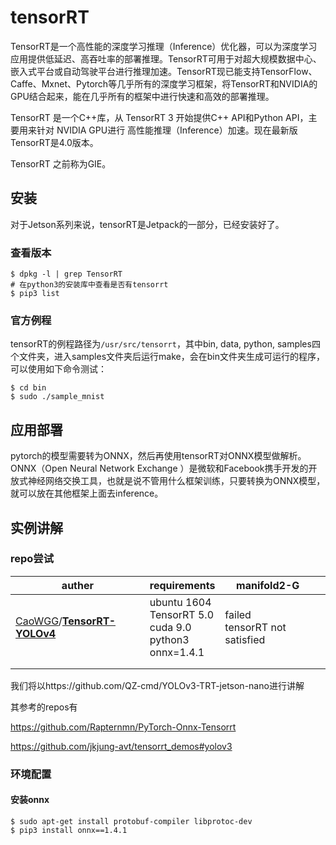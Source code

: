 # tensorRT

TensorRT是一个高性能的深度学习推理（Inference）优化器，可以为深度学习应用提供低延迟、高吞吐率的部署推理。TensorRT可用于对超大规模数据中心、嵌入式平台或自动驾驶平台进行推理加速。TensorRT现已能支持TensorFlow、Caffe、Mxnet、Pytorch等几乎所有的深度学习框架，将TensorRT和NVIDIA的GPU结合起来，能在几乎所有的框架中进行快速和高效的部署推理。

TensorRT 是一个C++库，从 TensorRT 3 开始提供C++ API和Python API，主要用来针对 NVIDIA GPU进行 高性能推理（Inference）加速。现在最新版TensorRT是4.0版本。

TensorRT 之前称为GIE。

## 安装

对于Jetson系列来说，tensorRT是Jetpack的一部分，已经安装好了。

### 查看版本

```
$ dpkg -l | grep TensorRT
# 在python3的安装库中查看是否有tensorrt
$ pip3 list
```

### 官方例程

tensorRT的例程路径为`/usr/src/tensorrt`，其中bin, data, python, samples四个文件夹，进入samples文件夹后运行make，会在bin文件夹生成可运行的程序，可以使用如下命令测试：

```
$ cd bin
$ sudo ./sample_mnist
```





## 应用部署

pytorch的模型需要转为ONNX，然后再使用tensorRT对ONNX模型做解析。ONNX（Open Neural Network Exchange ）是微软和Facebook携手开发的开放式神经网络交换工具，也就是说不管用什么框架训练，只要转换为ONNX模型，就可以放在其他框架上面去inference。

## 实例讲解

### repo尝试

| auther                                                       | requirements                                                 | manifold2-G                      |      |
| ------------------------------------------------------------ | ------------------------------------------------------------ | -------------------------------- | ---- |
| [CaoWGG](https://github.com/CaoWGG)/**[TensorRT-YOLOv4](https://github.com/CaoWGG/TensorRT-YOLOv4)** | ubuntu 1604 <br/>TensorRT 5.0 <br/>cuda 9.0 <br/>python3 <br/>onnx=1.4.1 | failed<br>tensorRT not satisfied |      |
|                                                              |                                                              |                                  |      |
|                                                              |                                                              |                                  |      |



我们将以https://github.com/QZ-cmd/YOLOv3-TRT-jetson-nano进行讲解

其参考的repos有

https://github.com/Rapternmn/PyTorch-Onnx-Tensorrt

https://github.com/jkjung-avt/tensorrt_demos#yolov3

### 环境配置

#### 安装onnx

```
$ sudo apt-get install protobuf-compiler libprotoc-dev
$ pip3 install onnx==1.4.1
```

